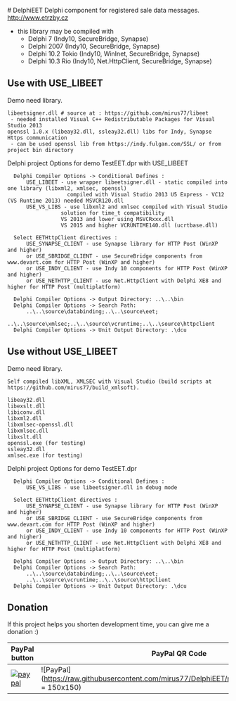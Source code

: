 ﻿﻿﻿﻿﻿﻿﻿﻿﻿﻿# DelphiEETDelphi component for registered sale data messages. http://www.etrzby.cz- this library may be compiled with   * Delphi 7 (Indy10, SecureBridge, Synapse)   * Delphi 2007 (Indy10, SecureBridge, Synapse)  * Delphi 10.2 Tokio (Indy10, WinInet, SecureBridge, Synapse)  * Delphi 10.3 Rio (Indy10, Net.HttpClient, SecureBridge, Synapse)## Use  with USE_LIBEETDemo need library.```libeetsigner.dll # source at : https://github.com/mirus77/libeet - needed installed Visual C++ Redistributable Packages for Visual Studio 2013openssl 1.0.x (libeay32.dll, ssleay32.dll) libs for Indy, Synapse Https communication - can be used openssl lib from https://indy.fulgan.com/SSL/ or from project bin directory```Delphi project Options for demo TestEET.dpr with USE_LIBEET```  Delphi Compiler Options -> Conditional Defines :      USE_LIBEET - use wrapper libeetsigner.dll - static compiled into one library (libxml2, xmlsec, openssl)                   compiled with Visual Studio 2013 U5 Express - VC12 (VS Runtime 2013) needed MSVCR120.dll      USE_VS_LIBS - use libxml2 and xmlsec compiled with Visual Studio                 solution for time_t compatibility                 VS 2013 and lower using MSVCRxxx.dll                 VS 2015 and higher VCRUNTIME140.dll (ucrtbase.dll)    Select EETHttpClient directives :      USE_SYNAPSE_CLIENT - use Synapse library for HTTP Post (WinXP and higher)      or USE_SBRIDGE_CLIENT - use SecureBridge components from www.devart.com for HTTP Post (WinXP and higher)      or USE_INDY_CLIENT - use Indy 10 components for HTTP Post (WinXP and higher)      or USE_NETHTTP_CLIENT - use Net.HttpClient with Delphi XE8 and higher for HTTP Post (multiplatform)    Delphi Compiler Options -> Output Directory: ..\..\bin  Delphi Compiler Options -> Search Path:      ..\..\source\databinding;..\..\source\eet;      ..\..\source\xmlsec;..\..\source\vcruntime;..\..\source\httpclient  Delphi Compiler Options -> Unit Output Directory: .\dcu```## Use without USE_LIBEETDemo need library.```Self compiled libXML, XMLSEC with Visual Studio (build scripts at https://github.com/mirus77/build_xmlsoft).``````libeay32.dlllibexslt.dlllibiconv.dlllibxml2.dlllibxmlsec-openssl.dlllibxmlsec.dlllibxslt.dllopenssl.exe (for testing)ssleay32.dllxmlsec.exe (for testing)```Delphi project Options for demo TestEET.dpr```  Delphi Compiler Options -> Conditional Defines :        USE_VS_LIBS - use libeetsigner.dll in debug mode	    Select EETHttpClient directives :      USE_SYNAPSE_CLIENT - use Synapse library for HTTP Post (WinXP and higher)      or USE_SBRIDGE_CLIENT - use SecureBridge components from www.devart.com for HTTP Post (WinXP and higher)      or USE_INDY_CLIENT - use Indy 10 components for HTTP Post (WinXP and higher)      or USE_NETHTTP_CLIENT - use Net.HttpClient with Delphi XE8 and higher for HTTP Post (multiplatform)  	    Delphi Compiler Options -> Output Directory: ..\..\bin  Delphi Compiler Options -> Search Path:      ..\..\source\databinding;..\..\source\eet;      ..\..\source\vcruntime;..\..\source\httpclient  Delphi Compiler Options -> Unit Output Directory: .\dcu```## DonationIf this project helps you shorten development time, you can give me a donation :)| PayPal button | PayPal QR Code || --------------- | ----------------- || [![paypal](https://www.paypalobjects.com/en_US/i/btn/btn_donateCC_LG.gif)](https://www.paypal.com/cgi-bin/webscr?cmd=_donations&business=V8LPMXJDTCUCE&currency_code=CZK&source=url) | ![PayPal](https://raw.githubusercontent.com/mirus77/DelphiEET/master/img/QR_paypal.png = 150x150) |
